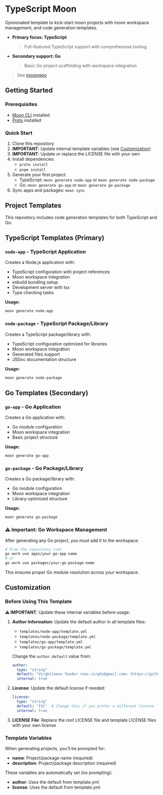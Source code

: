 # TypeScript Moon

Opinionated template to kick-start moon projects with moon workspace management, and code generation templates.

- **Primary focus: TypeScript**
   > Full-featured TypeScript support with comprehensive tooling
- **Secondary support: Go**
   > Basic Go project scaffolding with workspace integration

> See [moonrepo](https://moonrepo.dev/)

## Getting Started

### Prerequisites

- [Moon CLI](https://moonrepo.dev/docs/install) installed
- [Proto](https://moonrepo.dev/docs/proto/install) installed

### Quick Start

1. Clone this repository
2. **IMPORTANT**: Update internal template variables (see [Customization](#customization))
3. **IMPORTANT**: Update or replace the LICENSE file with your own
4. Install dependencies
    - `proto install`
    - `pnpm install`
5. Generate your first project:
    - TypeScript: `moon generate node-app` or `moon generate node-package`
    - Go: `moon generate go-app` or `moon generate go-package`
6. Sync apps and packages: `moon sync`

## Project Templates

This repository includes code generation templates for both TypeScript and Go:

## TypeScript Templates (Primary)

### `node-app` - TypeScript Application

Creates a Node.js application with:

- TypeScript configuration with project references
- Moon workspace integration
- esbuild bundling setup
- Development server with tsx
- Type checking tasks

**Usage:**

```bash
moon generate node-app
```

### `node-package` - TypeScript Package/Library

Creates a TypeScript package/library with:

- TypeScript configuration optimized for libraries
- Moon workspace integration
- Generated files support
- JSDoc documentation structure

**Usage:**

```bash
moon generate node-package
```

## Go Templates (Secondary)

### `go-app` - Go Application

Creates a Go application with:

- Go module configuration
- Moon workspace integration
- Basic project structure

**Usage:**

```bash
moon generate go-app
```

### `go-package` - Go Package/Library

Creates a Go package/library with:

- Go module configuration
- Moon workspace integration
- Library-optimized structure

**Usage:**

```bash
moon generate go-package
```

### ⚠️ Important: Go Workspace Management

After generating any Go project, you must add it to the workspace:

```bash
# From the repository root
go work use apps/your-go-app-name
# or
go work use packages/your-go-package-name
```

This ensures proper Go module resolution across your workspace.

## Customization

### Before Using This Template

**⚠️ IMPORTANT**: Update these internal variables before usage:

1. **Author Information**: Update the default author in all template files:
   - `templates/node-app/template.yml`
   - `templates/node-package/template.yml`
   - `templates/go-app/template.yml`
   - `templates/go-package/template.yml`

   Change the `author.default` value from:

   ```yaml
   author:
     type: "string"
     default: "Virghileanu Teodor <teo.virghi@gmail.com> (https://github.com/GaussianWonder)"
     internal: true
   ```

2. **License**: Update the default license if needed:

   ```yaml
   license:
     type: "string"
     default: "ISC"  # Change this if you prefer a different license
     internal: true
   ```

3. **LICENSE File**: Replace the root LICENSE file and template LICENSE files with your own license

### Template Variables

When generating projects, you'll be prompted for:

- **name**: Project/package name (required)
- **description**: Project/package description (required)

These variables are automatically set (no prompting):

- **author**: Uses the default from template.yml
- **license**: Uses the default from template.yml
